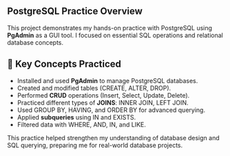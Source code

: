 ## PostgreSQL Practice Overview

This project demonstrates my hands-on practice with PostgreSQL using **PgAdmin** as a GUI tool. I focused on essential SQL operations and relational database concepts.

## 🧠 Key Concepts Practiced

- Installed and used **PgAdmin** to manage PostgreSQL databases.
- Created and modified tables (CREATE, ALTER, DROP).
- Performed **CRUD** operations (Insert, Select, Update, Delete).
- Practiced different types of **JOINS**: INNER JOIN, LEFT JOIN.
- Used GROUP BY, HAVING, and ORDER BY for advanced querying.
- Applied **subqueries** using IN and EXISTS.
- Filtered data with WHERE, AND, IN, and LIKE.

This practice helped strengthen my understanding of database design and SQL querying, preparing me for real-world database projects.

